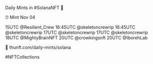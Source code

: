 Daily Mints in #SolanaNFT 🚀

⏰ Mint Nov 04

15UTC @Resilient_Crew
16:45UTC @skeletoncrewrip
16:45UTC @skeletoncrewrip
17UTC @skeletoncrewrip
17UTC @skeletoncrewrip
18UTC @MightyBrainNFT
20UTC @crowkingsnft
20UTC @IborehLab

🔗 thunft.com/daily-mints/solana

#NFTCollections